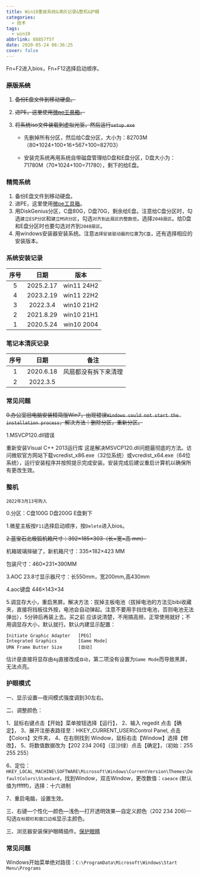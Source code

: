 ```yaml
---
title: Win10重装系统&清灰记录&整机&护眼
categories:
  - 技术
tags:
  - win10
abbrlink: 88857f5f
date: 2020-05-24 06:36:25
cover: false
---
```


<div class="note primary">Fn+F2进入bios，Fn+F12选择启动顺序。</div> 

### ~~原版系统~~

1. ~~备份E盘文件到移动硬盘。~~  

2. ~~进PE，这里使用[微pe工具箱](http://www.wepe.com.cn/)。~~

3. ~~将系统iso文件装载到虚拟光驱，然后运行`setup.exe`~~
   + 先删掉所有分区，然后给C盘分区，大小为：82703M（80*1024+100+16+567+100=82703）
   
   + 安装完系统再用系统自带磁盘管理给D盘和E盘分区，D盘大小为：71780M（70*1024+100=71780），剩下的给E盘。

### 精简系统

1. 备份E盘文件到移动硬盘。
2. 进PE，这里使用[微pe工具箱](http://www.wepe.com.cn/)。
3. 用DiskGenius分区，C盘80G，D盘70G，剩余给E盘。注意给C盘分区时，勾选`建立ESP分区`和`建立MSR分区`，勾选`对齐到此扇区的整数倍`，选择`2048扇区`。给D盘和E盘分区时也要勾选对齐到`2048扇区`。
4. 用windows安装器安装系统。注意`选择安装驱动器的位置`为`C盘`，还有选择相应的安装版本。

### 系统安装记录

| 序号 |   日期    |    版本    |
| :--: | :-------: | :--------: |
|  5   | 2025.2.17  | win11 24H2 |
|  4   | 2023.2.19  | win11 22H2 |
|  3   | 2022.3.4  | win10 21H2 |
|  2   | 2021.8.29 | win10 21H1 |
|  1   | 2020.5.24 | win10 2004 |


### 笔记本清灰记录

| 序号 |   日期    |         备注         |
| :--: | :-------: | :------------------: |
|  1   | 2020.6.18 | 风扇都没有拆下来清理 |
|  2   | 2022.3.5  |                      |

### 常见问题

~~0.办公室旧电脑安装精简版Win7，出现错误`Windows could not start the installation process`，解决方法：删除分区，重新分区。~~

1.MSVCP120.dll错误

重新安装Visual C++ 2013运行库
这是解决MSVCP120.dll问题最彻底的方法。访问微软官方网站下载vcredist_x86.exe（32位系统）或vcredist_x64.exe（64位系统），运行安装程序并按照提示完成安装。安装完成后建议重启计算机以确保所有更改生效。

### 整机

`2022年3月13号购入`

0.分区：C盘100G D盘200G E盘剩下

1.微星主板按`F11`选择启动顺序，按`Delete`进入bios。

~~2.蓝宝石北极狐机箱尺寸：392×185×303（长×宽×高 mm）~~

机箱玻璃摔破了，新机箱尺寸：335×182×423 MM

包装尺寸：460×231×390MM

3.AOC 23.8寸显示器尺寸：长550mm，宽200mm,高430mm

4.aoc键盘 446×143×34

5.调显存大小，重启黑屏。解决方法：拔掉主板电池（拔掉电池的方法见bibi收藏夹，直接将挡板往外按，电池会自动弹起。注意不要用手挡住电池，否则电池无法弹出），5分钟后再装上去。买之前 应该说清楚，不用搞高频，正常使用就好；不用调显存大小，默认就行。默认内建显示配置：

```
Initiate Graphic Adapter   [PEG]
Integrated Graphics        [Game Mode]
UMA Frame Butter Size      [自动]
```

估计是直接将显存由`4g`直接改成`自动`，第二项没有设置为`Game Mode`而导致黑屏，无法点亮。



### 护眼模式

一、显示设置—夜间模式强度调到30左右。

二、调整颜色：



1、鼠标右键点击【开始】菜单按钮选择【运行】，
2、输入 regedit 点击【确定】，
3、展开注册表路径至：HKEY_CURRENT_USER\Control Panel, 点击【Colors】文件夹，
4、在右侧找到 Window，鼠标右击【Window】选择【修改】，
5、将数值数据改为【202 234 206】（豆沙绿）点击【确定】，（初始：255 255 255）

6、定位：`HKEY_LOCAL_MACHINE\SOFTWARE\Microsoft\Windows\CurrentVersion\Themes\DefaultColors\Standard`，找到Window，双击Window，更改数值：`caeace` (默认值为ffffff)，选择：十六进制

7、重启电脑，设置生效。

三、右键—个性化—颜色—浅色—打开透明效果—自定义颜色（202 234 206)—勾选`在标题栏和窗口边框`显示主颜色。



三、浏览器安装保护眼睛插件。[保护眼睛](https://chrome.google.com/webstore/detail/eye-protector/fgadnbmmolnmbkbklpaojbogcopipopl)

### 常见问题

Windows开始菜单绝对路径：`C:\ProgramData\Microsoft\Windows\Start Menu\Programs`
